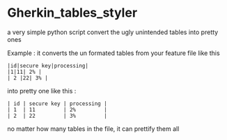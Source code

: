 # Gherkin_tables_styler
a very simple python script convert the ugly unintended tables into pretty ones 

Example :
it converts the un formated tables from your feature file like this  
```
|id|secure key|processing|
|1|11| 2% |
| 2 |22| 3% |
```
into pretty one like this :

```
| id | secure key | processing |
| 1  | 11         | 2%         |
| 2  | 22         | 3%         |
```

no matter how many tables in the file, it can prettify them all
